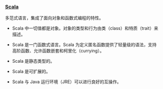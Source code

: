 ### [Scala](https://docs.scala-lang.org/zh-cn/tour/tour-of-scala.html)

多范式语言，集成了面向对象和函数式编程的特性。

- Scala 中一切值都是对象。对象的类型和行为由类（class）和特质（trait）来描述。

- Scala 是一门函数式语言。Scala 为定义匿名函数提供了轻量级的语法，支持高阶函数、允许函数嵌套和柯里化（currying）。

- Scala 是静态类型的。

- Scala 是可扩展的。
- Scala 与 Java 运行环境（JRE）可以进行良好的互操作。

